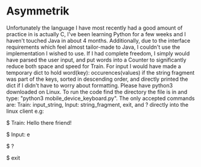 # Asymmetrik
Unfortunately the language I have most recently had a good amount of practice in is actually C, I've been learning Python for a few weeks and I haven't touched Java in about 4 months. 
Additionally, due to the interface requirements which feel almost tailor-made to Java, I couldn't use the implementation I wished to use. If I had complete freedom, I simply would have parsed the user input, and put words into a Counter to significantly reduce both space and speed for Train. For input I would have made a temporary dict to hold word(key): occurences(values) if the string fragment was part of the keys, sorted in descending order, and directly printed the dict if I didn't have to worry about formatting. 
Please have python3 downloaded on Linux. To run the code find the directory the file is in and type: "python3 mobile_device_keyboard.py". 
The only accepted commands are: Train: input_string, Input: string_fragment, exit, and ? directly into the linux client e.g:

$ Train: Hello there friend!

$ Input: e

$ ?

$ exit

